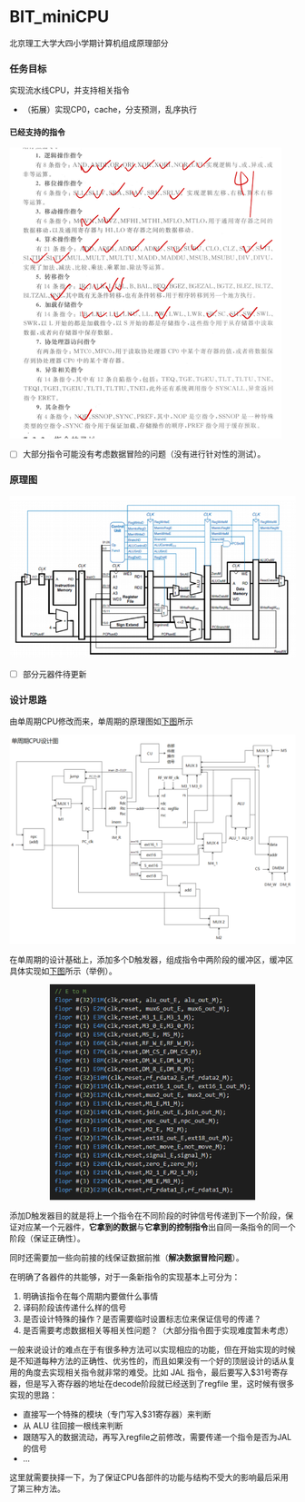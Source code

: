 # BIT_miniCPU
北京理工大学大四小学期计算机组成原理部分

### 任务目标

实现流水线CPU，并支持相关指令

- （拓展）实现CP0，cache，分支预测，乱序执行

#### 已经支持的指令

<img src="README/1111.jpg" alt="1111" style="zoom: 50%;" />

- [ ] 大部分指令可能没有考虑数据冒险的问题（没有进行针对性的测试）。

### 原理图

![未命名图片](README/%E6%9C%AA%E5%91%BD%E5%90%8D%E5%9B%BE%E7%89%87.png)

- [ ] 部分元器件待更新

### 设计思路

由单周期CPU修改而来，单周期的原理图如[下图](#jump)所示

<span id="jump"><img src="README/%E5%8D%95%E5%91%A8%E6%9C%9FCPU.png" alt="单周期CPU" style="zoom:67%;" title="single_cpu"/></span>

在单周期的设计基础上，添加多个D触发器，组成指令中两阶段的缓冲区，缓冲区具体实现如[下图](#jump2)所示（举例）。

<div align=center><span id="jump2"><img src="README/image-20200924115409469.png" alt="image-20200924115409469" style="zoom:80%;" /></span></div>

添加D触发器目的就是将上一个指令在不同阶段的时钟信号传递到下一个阶段，保证对应某一个元器件，**它拿到的数据**与**它拿到的控制指令**出自同一条指令的同一个阶段（保证正确性）。

同时还需要加一些向前接的线保证数据前推（**解决数据冒险问题**）。

在明确了各器件的共能够，对于一条新指令的实现基本上可分为：

1. 明确该指令在每个周期内要做什么事情
2. 译码阶段该传递什么样的信号
3. 是否设计特殊的操作？是否需要临时设置标志位来保证信号的传递？
4. 是否需要考虑数据相关等相关性问题？（大部分指令囿于实现难度暂未考虑）

一般来说设计的难点在于有很多种方法可以实现相应的功能，但在开始实现的时候是不知道每种方法的正确性、优劣性的，而且如果没有一个好的顶层设计的话从复用的角度去实现相关指令就非常的难受。比如 JAL 指令，最后要写入$31号寄存器，但是写入寄存器的地址在decode阶段就已经送到了regfile 里，这时候有很多实现的思路：

- 直接写一个特殊的模块（专门写入$31寄存器）来判断
- 从 ALU 往回接一根线来判断
- 跟随写入的数据流动，再写入regfile之前修改，需要传递一个指令是否为JAL的信号
- ...

这里就需要抉择一下，为了保证CPU各部件的功能与结构不受大的影响最后采用了第三种方法。
